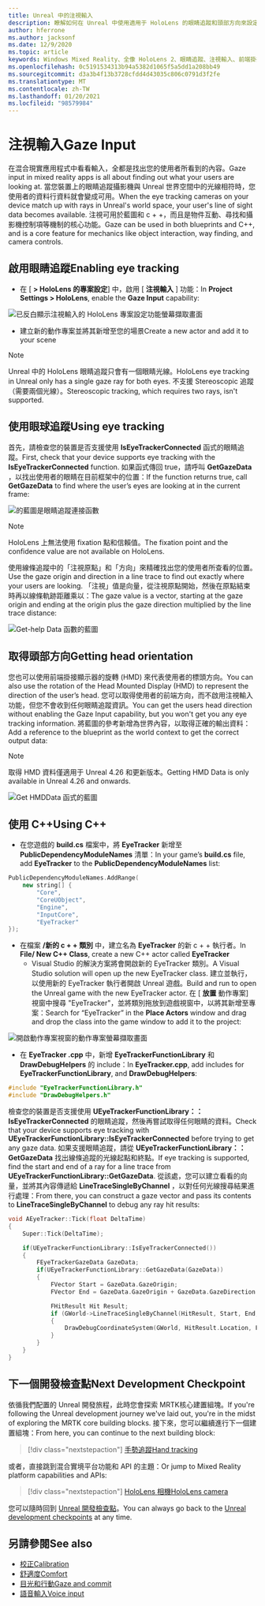 ```yaml
---
title: Unreal 中的注視輸入
description: 瞭解如何在 Unreal 中使用適用于 HoloLens 的眼睛追蹤和頭部方向來設定和使用注視輸入。
author: hferrone
ms.author: jacksonf
ms.date: 12/9/2020
ms.topic: article
keywords: Windows Mixed Reality、全像 HoloLens 2、眼睛追蹤、注視輸入、前端掛接顯示器、Unreal 引擎、混合現實耳機、windows Mixed reality 耳機、虛擬實境耳機
ms.openlocfilehash: 0c5191534313b94a5382d1065f5a5dd1a208bb49
ms.sourcegitcommit: d3a3b4f13b3728cfdd4d43035c806c0791d3f2fe
ms.translationtype: MT
ms.contentlocale: zh-TW
ms.lasthandoff: 01/20/2021
ms.locfileid: "98579984"
---
```

# <a name="gaze-input"></a><span data-ttu-id="8608b-104">注視輸入</span><span class="sxs-lookup"><span data-stu-id="8608b-104">Gaze Input</span></span>

<span data-ttu-id="8608b-105">在混合現實應用程式中看看輸入，全都是找出您的使用者所看到的內容。</span><span class="sxs-lookup"><span data-stu-id="8608b-105">Gaze input in mixed reality apps is all about finding out what your users are looking at.</span></span> <span data-ttu-id="8608b-106">當您裝置上的眼睛追蹤攝影機與 Unreal 世界空間中的光線相符時，您使用者的資料行資料就會變成可用。</span><span class="sxs-lookup"><span data-stu-id="8608b-106">When the eye tracking cameras on your device match up with rays in Unreal's world space, your user's line of sight data becomes available.</span></span> <span data-ttu-id="8608b-107">注視可用於藍圖和 c + +，而且是物件互動、尋找和攝影機控制項等機制的核心功能。</span><span class="sxs-lookup"><span data-stu-id="8608b-107">Gaze can be used in both blueprints and C++, and is a core feature for mechanics like object interaction, way finding, and camera controls.</span></span>

## <a name="enabling-eye-tracking"></a><span data-ttu-id="8608b-108">啟用眼睛追蹤</span><span class="sxs-lookup"><span data-stu-id="8608b-108">Enabling eye tracking</span></span>

- <span data-ttu-id="8608b-109">在 [ **> HoloLens 的專案設定**] 中，啟用 [ **注視輸入** ] 功能：</span><span class="sxs-lookup"><span data-stu-id="8608b-109">In **Project Settings > HoloLens**, enable the **Gaze Input** capability:</span></span>

![已反白顯示注視輸入的 HoloLens 專案設定功能螢幕擷取畫面](images/unreal-gaze-img-01.png)

- <span data-ttu-id="8608b-111">建立新的動作專案並將其新增至您的場景</span><span class="sxs-lookup"><span data-stu-id="8608b-111">Create a new actor and add it to your scene</span></span>

> [!NOTE]
> <span data-ttu-id="8608b-112">Unreal 中的 HoloLens 眼睛追蹤只會有一個眼睛光線。</span><span class="sxs-lookup"><span data-stu-id="8608b-112">HoloLens eye tracking in Unreal only has a single gaze ray for both eyes.</span></span> <span data-ttu-id="8608b-113">不支援 Stereoscopic 追蹤（需要兩個光線）。</span><span class="sxs-lookup"><span data-stu-id="8608b-113">Stereoscopic tracking, which requires two rays, isn't supported.</span></span>

## <a name="using-eye-tracking"></a><span data-ttu-id="8608b-114">使用眼球追蹤</span><span class="sxs-lookup"><span data-stu-id="8608b-114">Using eye tracking</span></span>

<span data-ttu-id="8608b-115">首先，請檢查您的裝置是否支援使用 **IsEyeTrackerConnected** 函式的眼睛追蹤。</span><span class="sxs-lookup"><span data-stu-id="8608b-115">First, check that your device supports eye tracking with the **IsEyeTrackerConnected** function.</span></span>  <span data-ttu-id="8608b-116">如果函式傳回 true，請呼叫 **GetGazeData** ，以找出使用者的眼睛在目前框架中的位置：</span><span class="sxs-lookup"><span data-stu-id="8608b-116">If the function returns true, call **GetGazeData** to find where the user’s eyes are looking at in the current frame:</span></span>

![的藍圖是眼睛追蹤連接函數](images/unreal-gaze-img-02.png)

> [!NOTE]
> <span data-ttu-id="8608b-118">HoloLens 上無法使用 fixation 點和信賴值。</span><span class="sxs-lookup"><span data-stu-id="8608b-118">The fixation point and the confidence value are not available on HoloLens.</span></span>

<span data-ttu-id="8608b-119">使用線條追蹤中的「注視原點」和「方向」來精確找出您的使用者所查看的位置。</span><span class="sxs-lookup"><span data-stu-id="8608b-119">Use the gaze origin and direction in a line trace to find out exactly where your users are looking.</span></span>  <span data-ttu-id="8608b-120">「注視」值是向量，從注視原點開始，然後在原點結束時再以線條軌跡距離乘以：</span><span class="sxs-lookup"><span data-stu-id="8608b-120">The gaze value is a vector, starting at the gaze origin and ending at the origin plus the gaze direction multiplied by the line trace distance:</span></span>

![Get-help Data 函數的藍圖](images/unreal-gaze-img-03.png)

## <a name="getting-head-orientation"></a><span data-ttu-id="8608b-122">取得頭部方向</span><span class="sxs-lookup"><span data-stu-id="8608b-122">Getting head orientation</span></span>

<span data-ttu-id="8608b-123">您也可以使用前端掛接顯示器的旋轉 (HMD) 來代表使用者的標頭方向。</span><span class="sxs-lookup"><span data-stu-id="8608b-123">You can also use the rotation of the Head Mounted Display (HMD) to represent the direction of the user’s head.</span></span> <span data-ttu-id="8608b-124">您可以取得使用者的前端方向，而不啟用注視輸入功能，但您不會收到任何眼睛追蹤資訊。</span><span class="sxs-lookup"><span data-stu-id="8608b-124">You can get the users head direction without enabling the Gaze Input capability, but you won't get you any eye tracking information.</span></span>  <span data-ttu-id="8608b-125">將藍圖的參考新增為世界內容，以取得正確的輸出資料：</span><span class="sxs-lookup"><span data-stu-id="8608b-125">Add a reference to the blueprint as the world context to get the correct output data:</span></span>

> [!NOTE]
> <span data-ttu-id="8608b-126">取得 HMD 資料僅適用于 Unreal 4.26 和更新版本。</span><span class="sxs-lookup"><span data-stu-id="8608b-126">Getting HMD Data is only available in Unreal 4.26 and onwards.</span></span>

![Get HMDData 函式的藍圖](images/unreal-gaze-img-04.png)

## <a name="using-c"></a><span data-ttu-id="8608b-128">使用 C++</span><span class="sxs-lookup"><span data-stu-id="8608b-128">Using C++</span></span>

- <span data-ttu-id="8608b-129">在您遊戲的 **build.cs** 檔案中，將 **EyeTracker** 新增至 **PublicDependencyModuleNames** 清單：</span><span class="sxs-lookup"><span data-stu-id="8608b-129">In your game’s **build.cs** file, add **EyeTracker** to the **PublicDependencyModuleNames** list:</span></span>

```cpp
PublicDependencyModuleNames.AddRange(
    new string[] {
        "Core",
        "CoreUObject",
        "Engine",
        "InputCore",
        "EyeTracker"
});
```

- <span data-ttu-id="8608b-130">在檔案 **/新的 c + + 類別** 中，建立名為 **EyeTracker** 的新 c + + 執行者。</span><span class="sxs-lookup"><span data-stu-id="8608b-130">In **File/ New C++ Class**, create a new C++ actor called **EyeTracker**</span></span>
    - <span data-ttu-id="8608b-131">Visual Studio 的解決方案將會開啟新的 EyeTracker 類別。</span><span class="sxs-lookup"><span data-stu-id="8608b-131">A Visual Studio solution will open up the new EyeTracker class.</span></span> <span data-ttu-id="8608b-132">建立並執行，以使用新的 EyeTracker 執行者開啟 Unreal 遊戲。</span><span class="sxs-lookup"><span data-stu-id="8608b-132">Build and run to open the Unreal game with the new EyeTracker actor.</span></span>  <span data-ttu-id="8608b-133">在 [ **放置** 動作專案] 視窗中搜尋 "EyeTracker"，並將類別拖放到遊戲視窗中，以將其新增至專案：</span><span class="sxs-lookup"><span data-stu-id="8608b-133">Search for “EyeTracker” in the **Place Actors** window and drag and drop the class into the game window to add it to the project:</span></span>

![開啟動作專案視窗的動作專案螢幕擷取畫面](images/unreal-gaze-img-06.png)

- <span data-ttu-id="8608b-135">在 **EyeTracker .cpp** 中，新增 **EyeTrackerFunctionLibrary** 和 **DrawDebugHelpers** 的 include：</span><span class="sxs-lookup"><span data-stu-id="8608b-135">In **EyeTracker.cpp**, add includes for **EyeTrackerFunctionLibrary**, and **DrawDebugHelpers**:</span></span>

```cpp
#include "EyeTrackerFunctionLibrary.h"
#include "DrawDebugHelpers.h"
```

<span data-ttu-id="8608b-136">檢查您的裝置是否支援使用 **UEyeTrackerFunctionLibrary：： IsEyeTrackerConnected** 的眼睛追蹤，然後再嘗試取得任何眼睛的資料。</span><span class="sxs-lookup"><span data-stu-id="8608b-136">Check that your device supports eye tracking with **UEyeTrackerFunctionLibrary::IsEyeTrackerConnected** before trying to get any gaze data.</span></span>  <span data-ttu-id="8608b-137">如果支援眼睛追蹤，請從 **UEyeTrackerFunctionLibrary：： GetGazeData** 找出線條追蹤的光線起點和終點。</span><span class="sxs-lookup"><span data-stu-id="8608b-137">If eye tracking is supported, find the start and end of a ray for a line trace from **UEyeTrackerFunctionLibrary::GetGazeData**.</span></span> <span data-ttu-id="8608b-138">從該處，您可以建立看看的向量，並將其內容傳遞給 **LineTraceSingleByChannel** ，以對任何光線搜尋結果進行處理：</span><span class="sxs-lookup"><span data-stu-id="8608b-138">From there, you can construct a gaze vector and pass its contents to **LineTraceSingleByChannel** to debug any ray hit results:</span></span>

```cpp
void AEyeTracker::Tick(float DeltaTime)
{
    Super::Tick(DeltaTime);

    if(UEyeTrackerFunctionLibrary::IsEyeTrackerConnected())
    {
        FEyeTrackerGazeData GazeData;
        if(UEyeTrackerFunctionLibrary::GetGazeData(GazeData))
        {
            FVector Start = GazeData.GazeOrigin;
            FVector End = GazeData.GazeOrigin + GazeData.GazeDirection * 100;

            FHitResult Hit Result;
            if (GWorld->LineTraceSingleByChannel(HitResult, Start, End, ECollisionChannel::ECC_Visiblity))
            {
                DrawDebugCoordinateSystem(GWorld, HitResult.Location, FQuat::Identity.Rotator(), 10);
            }
        }
    }
}
```

## <a name="next-development-checkpoint"></a><span data-ttu-id="8608b-139">下一個開發檢查點</span><span class="sxs-lookup"><span data-stu-id="8608b-139">Next Development Checkpoint</span></span>

<span data-ttu-id="8608b-140">依循我們配置的 Unreal 開發旅程，此時您會探索 MRTK核心建置組塊。</span><span class="sxs-lookup"><span data-stu-id="8608b-140">If you're following the Unreal development journey we've laid out, you're in the midst of exploring the MRTK core building blocks.</span></span> <span data-ttu-id="8608b-141">接下來，您可以繼續進行下一個建置組塊：</span><span class="sxs-lookup"><span data-stu-id="8608b-141">From here, you can continue to the next building block:</span></span>

> [!div class="nextstepaction"]
> [<span data-ttu-id="8608b-142">手勢追蹤</span><span class="sxs-lookup"><span data-stu-id="8608b-142">Hand tracking</span></span>](unreal-hand-tracking.md)

<span data-ttu-id="8608b-143">或者，直接跳到混合實境平台功能和 API 的主題：</span><span class="sxs-lookup"><span data-stu-id="8608b-143">Or jump to Mixed Reality platform capabilities and APIs:</span></span>

> [!div class="nextstepaction"]
> [<span data-ttu-id="8608b-144">HoloLens 相機</span><span class="sxs-lookup"><span data-stu-id="8608b-144">HoloLens camera</span></span>](unreal-hololens-camera.md)

<span data-ttu-id="8608b-145">您可以隨時回到 [Unreal 開發檢查點](unreal-development-overview.md#2-core-building-blocks)。</span><span class="sxs-lookup"><span data-stu-id="8608b-145">You can always go back to the [Unreal development checkpoints](unreal-development-overview.md#2-core-building-blocks) at any time.</span></span>

## <a name="see-also"></a><span data-ttu-id="8608b-146">另請參閱</span><span class="sxs-lookup"><span data-stu-id="8608b-146">See also</span></span>
* [<span data-ttu-id="8608b-147">校正</span><span class="sxs-lookup"><span data-stu-id="8608b-147">Calibration</span></span>](/hololens/hololens-calibration)
* [<span data-ttu-id="8608b-148">舒適度</span><span class="sxs-lookup"><span data-stu-id="8608b-148">Comfort</span></span>](../../design/comfort.md)
* [<span data-ttu-id="8608b-149">目光和行動</span><span class="sxs-lookup"><span data-stu-id="8608b-149">Gaze and commit</span></span>](../../design/gaze-and-commit.md)
* [<span data-ttu-id="8608b-150">語音輸入</span><span class="sxs-lookup"><span data-stu-id="8608b-150">Voice input</span></span>](../../out-of-scope/voice-design.md)